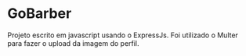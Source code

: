 # GoBarber

Projeto escrito em javascript usando o ExpressJs.
Foi utilizado o Multer para fazer o upload da imagem do perfil.

